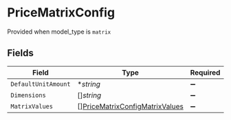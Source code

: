 # PriceMatrixConfig

Provided when model_type is `matrix`


## Fields

| Field                                                                                   | Type                                                                                    | Required                                                                                | Description                                                                             |
| --------------------------------------------------------------------------------------- | --------------------------------------------------------------------------------------- | --------------------------------------------------------------------------------------- | --------------------------------------------------------------------------------------- |
| `DefaultUnitAmount`                                                                     | **string*                                                                               | :heavy_minus_sign:                                                                      | N/A                                                                                     |
| `Dimensions`                                                                            | []*string*                                                                              | :heavy_minus_sign:                                                                      | N/A                                                                                     |
| `MatrixValues`                                                                          | [][PriceMatrixConfigMatrixValues](../../models/shared/pricematrixconfigmatrixvalues.md) | :heavy_minus_sign:                                                                      | N/A                                                                                     |